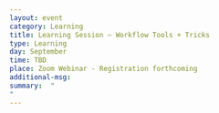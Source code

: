 ```yaml
---
layout: event
category: Learning
title: Learning Session – Workflow Tools + Tricks
type: Learning
day: September
time: TBD
place: Zoom Webinar - Registration forthcoming
additional-msg:
summary:  "
"
---
```

